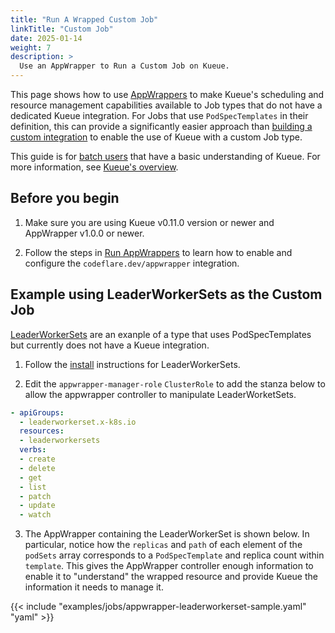 ```yaml
---
title: "Run A Wrapped Custom Job"
linkTitle: "Custom Job"
date: 2025-01-14
weight: 7
description: >
  Use an AppWrapper to Run a Custom Job on Kueue.
---
```


This page shows how to use [AppWrappers](https://project-codeflare.github.io/appwrapper/) to make
Kueue's scheduling and resource management capabilities available to Job types that do not have a dedicated
Kueue integration.  For Jobs that use `PodSpecTemplates` in their definition, this can provide
a significantly easier approach than [building a custom integration](/docs/tasks/dev/integrate_a_custom_job)
to enable the use of Kueue with a custom Job type.

This guide is for [batch users](/docs/tasks#batch-user) that have a basic understanding of Kueue. For more information, see [Kueue's overview](/docs/overview).

## Before you begin

1. Make sure you are using Kueue v0.11.0 version or newer and AppWrapper v1.0.0 or newer.

2. Follow the steps in [Run AppWrappers](/docs/tasks/run/appwrappers/#before-you-begin)
to learn how to enable and configure the `codeflare.dev/appwrapper` integration.

## Example using LeaderWorkerSets as the Custom Job

[LeaderWorkerSets](https://github.com/kubernetes-sigs/lws) are an exanple of a type that
uses PodSpecTemplates but currently does not have a Kueue integration.

1. Follow the [install](https://github.com/kubernetes-sigs/lws/blob/main/docs/setup/install.md)
instructions for LeaderWorkerSets.

2. Edit the `appwrapper-manager-role` `ClusterRole` to add the stanza below to allow
the appwrapper controller to manipulate LeaderWorketSets.
```yaml
- apiGroups:
  - leaderworkerset.x-k8s.io
  resources:
  - leaderworkersets
  verbs:
  - create
  - delete
  - get
  - list
  - patch
  - update
  - watch
```

3. The AppWrapper containing the LeaderWorkerSet is shown below.
In particular, notice how the `replicas` and `path` of each element of the `podSets` array
corresponds to a `PodSpecTemplate` and replica count within `template`.
This gives the AppWrapper controller enough information to enable
it to "understand" the wrapped resource and provide Kueue the information it needs to
manage it.

{{< include "examples/jobs/appwrapper-leaderworkerset-sample.yaml" "yaml" >}}

